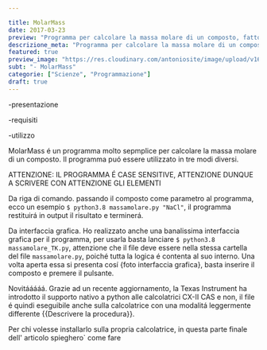 ```yaml
---

title: MolarMass
date: 2017-03-23
preview: "Programma per calcolare la massa molare di un composto, fatto in python."
descrizione_meta: "Programma per calcolare la massa molare di un composto, fatto in python."
featured: true
preview_image: "https://res.cloudinary.com/antoniosite/image/upload/v1600508570/Immagini_post/video_image--HVFHnnz9_xqqro1.jpg"
subt: "- MolarMass"
categorie: ["Scienze", "Programmazione"]
draft: true
---
```


-presentazione

-requisiti

-utilizzo

MolarMass é un programma molto sepmplice per calcolare la massa molare di un composto. Il programma puó essere utilizzato in tre modi diversi.

ATTENZIONE: IL PROGRAMMA É CASE SENSITIVE, ATTENZIONE DUNQUE A SCRIVERE CON ATTENZIONE GLI ELEMENTI

Da riga di comando. passando il composto come parametro al programma, ecco un esempio `$ python3.8 massamolare.py "NaCl"`, il programma restituirá in output il risultato e terminerá.

Da interfaccia grafica. Ho realizzato anche una banalissima interfaccia grafica per il programma, per usarla basta lanciare `$ python3.8 massamolare_TK.py`, attenzione che il file deve essere nella stessa cartella del file `massamolare.py`, poiché tutta la logica é contenta al suo interno. Una volta aperta essa si presenta cosí {foto interfaccia grafica}, basta inserire il composto e premere il pulsante.

Novitááááá. Grazie ad un recente aggiornamento, la Texas Instrument ha introdotto il supporto nativo a python alle calcolatrici CX-II CAS e non, il file é quindi eseguibile anche sulla calcolatrice con una modalitá leggermente differente {{Descrivere la procedura}}.

Per chi volesse installarlo sulla propria calcolatrice, in questa parte finale dell' articolo spieghero` come fare
